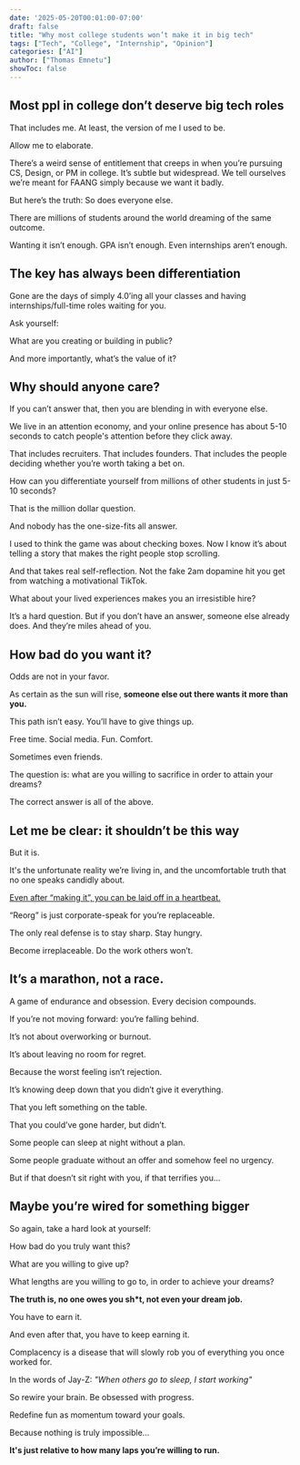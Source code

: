 ```yaml
---
date: '2025-05-20T00:01:00-07:00'
draft: false
title: "Why most college students won’t make it in big tech"
tags: ["Tech", "College", "Internship", "Opinion"]
categories: ["AI"]
author: ["Thomas Emnetu"]
showToc: false
---
```

## Most ppl in college don’t deserve big tech roles

That includes me. At least, the version of me I used to be.

Allow me to elaborate. 

There’s a weird sense of entitlement that creeps in when you’re pursuing CS, Design, or PM in college. It’s subtle but widespread. We tell ourselves we’re meant for FAANG simply because we want it badly.

But here’s the truth: So does everyone else.

There are millions of students around the world dreaming of the same outcome. 

Wanting it isn’t enough. GPA isn’t enough. Even internships aren’t enough.

## The key has always been differentiation 

Gone are the days of simply 4.0’ing all your classes and having internships/full-time roles waiting for you. 

Ask yourself: 

What are you creating or building in public?

And more importantly, what’s the value of it?
 
## Why should anyone care?

If you can’t answer that, then you are blending in with everyone else.

We live in an attention economy, and your online presence has about 5-10 seconds to catch people's attention before they click away. 

That includes recruiters. That includes founders. That includes the people deciding whether you’re worth taking a bet on.

How can you differentiate yourself from millions of other students in just 5-10 seconds?

That is the million dollar question. 

And nobody has the one-size-fits all answer. 

I used to think the game was about checking boxes. Now I know it’s about telling a story that makes the right people stop scrolling.

And that takes real self-reflection. Not the fake 2am dopamine hit you get from watching a motivational TikTok. 

What about your lived experiences makes you an irresistible hire?

It’s a hard question. But if you don’t have an answer, someone else already does. And they’re miles ahead of you.

## How bad do you want it?

Odds are not in your favor. 

As certain as the sun will rise, **someone else out there wants it more than you.**

This path isn’t easy. You’ll have to give things up.

Free time. Social media. Fun. Comfort.

Sometimes even friends.

The question is: what are you willing to sacrifice in order to attain your dreams?

The correct answer is all of the above.

## Let me be clear: it shouldn’t be this way

But it is.

It's the unfortunate reality we’re living in, and the uncomfortable truth that no one speaks candidly about.

[Even after “making it”, you can be laid off in a heartbeat.](https://www.cnbc.com/2025/05/13/microsoft-is-cutting-3percent-of-workers-across-the-software-company.html)

“Reorg” is just corporate-speak for you’re replaceable.

The only real defense is to stay sharp. Stay hungry.

Become irreplaceable. Do the work others won’t.

## It’s a marathon, not a race.

A game of endurance and obsession. Every decision compounds.

If you’re not moving forward: you’re falling behind.

It’s not about overworking or burnout. 

It’s about leaving no room for regret.

Because the worst feeling isn’t rejection.

It’s knowing deep down that you didn’t give it everything.

That you left something on the table.

That you could’ve gone harder, but didn’t.

Some people can sleep at night without a plan.

Some people graduate without an offer and somehow feel no urgency.

But if that doesn’t sit right with you, if that terrifies you...

## Maybe you’re wired for something bigger

So again, take a hard look at yourself:

How bad do you truly want this?

What are you willing to give up?

What lengths are you willing to go to, in order to achieve your dreams?

**The truth is, no one owes you sh*t, not even your dream job.**

You have to earn it.

And even after that, you have to keep earning it.

Complacency is a disease that will slowly rob you of everything you once worked for.

In the words of Jay-Z: *"When others go to sleep, I start working"*

So rewire your brain. Be obsessed with progress.

Redefine fun as momentum toward your goals.

Because nothing is truly impossible...

**It's just relative to how many laps you’re willing to run.**